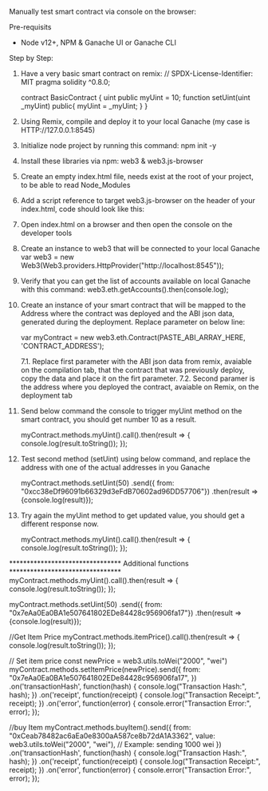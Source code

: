 Manually test smart contract via console on the browser:

Pre-requisits
- Node v12+, NPM & Ganache UI or Ganache CLI

Step by Step:
1. Have a very basic smart contract on remix:
	// SPDX-License-Identifier: MIT
	pragma solidity ^0.8.0;

	contract BasicContract {
	    uint public myUint = 10;
	    function setUint(uint _myUint) public{
        	myUint = _myUint;
	    }
	}

2. Using Remix, compile and deploy it to your local Ganache (my case is HTTP://127.0.0.1:8545)

3. Initialize node project by running this command: npm init -y

4. Install these libraries via npm: web3 & web3.js-browser

5. Create an empty index.html file, needs exist at the root of your project, to be able to read Node_Modules

4. Add a script reference to target web3.js-browser on the header of your index.html, code should look like this:

	<!DOCTYPE html>
	<html>
	   <head>
	     <title>Sample web3 site</title>
	     <script src="node_modules/web3.js-browser/build/web3.js"></script>
	   </head>
	   <body>
	   </body>
	</html>

4. Open index.html on a browser and then open the console on the developer tools

5. Create an instance to web3 that will be connected to your local Ganache
	var web3 = new Web3(Web3.providers.HttpProvider("http://localhost:8545"));

6. Verify that you can get the list of accounts available on local Ganache with this command: 
	web3.eth.getAccounts().then(console.log);

7. Create an instance of your smart contract that will be mapped to the Address where the contract was deployed and the ABI json data, generated during the deployment. Replace parameter on below line:

	var myContract = new web3.eth.Contract(PASTE_ABI_ARRAY_HERE, 'CONTRACT_ADDRESS');


   7.1. Replace first parameter with the ABI json data from remix, avaiable on the compilation tab, that the contract that was previously deploy, copy the data and place it on the firt parameter.
   7.2. Second paramer is the address where you deployed the contract, avaiable on Remix, on the deployment tab

8. Send below command the console to trigger myUint method on the smart contract, you should get number 10 as a result.

	myContract.methods.myUint().call().then(result => {
		console.log(result.toString());
	});
	
11. Test second method (setUint) using below command, and replace the address with one of the actual addresses in you Ganache

	myContract.methods.setUint(50)
	.send({ from: "0xcc38eDf96091b66329d3eFdB70602ad96DD57706"})
	.then(result => {console.log(result)});

12. Try again the myUint method to get updated value, you should get a different response now.

	myContract.methods.myUint().call().then(result => {
		console.log(result.toString());
	});




******************************** Additional functions ********************************
myContract.methods.myUint().call().then(result => {
		console.log(result.toString());
	});

myContract.methods.setUint(50)
	.send({ from: "0x7eAa0Ea0BA1e507641802EDe84428c956906fa17"})
	.then(result => {console.log(result)});


//Get Item Price
myContract.methods.itemPrice().call().then(result => {
		console.log(result.toString());
	});


// Set item price
const newPrice = web3.utils.toWei("2000", "wei")
myContract.methods.setItemPrice(newPrice).send({
            from: "0x7eAa0Ea0BA1e507641802EDe84428c956906fa17",
    })
    .on('transactionHash', function(hash) {
        console.log("Transaction Hash:", hash);
    })
    .on('receipt', function(receipt) {
        console.log("Transaction Receipt:", receipt);
    })
    .on('error', function(error) {
        console.error("Transaction Error:", error);
    });


//buy Item
myContract.methods.buyItem().send({
        from: "0xCeab78482ac6aEa0e8300aA587ce8b72dA1A3362",
        value: web3.utils.toWei("2000", "wei"), // Example: sending 1000 wei
    })
    .on('transactionHash', function(hash) {
        console.log("Transaction Hash:", hash);
    })
    .on('receipt', function(receipt) {
        console.log("Transaction Receipt:", receipt);
    })
    .on('error', function(error) {
        console.error("Transaction Error:", error);
    });
